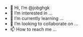 - 👋 Hi, I’m @jobghgk
- 👀 I’m interested in ...
- 🌱 I’m currently learning ...
- 💞️ I’m looking to collaborate on ...
- 📫 How to reach me ...

<!---
jobghgk/jobghgk is a ✨ special ✨ repository because its `README.md` (this file) appears on your GitHub profile.
You can click the Preview link to take a look at your changes.
